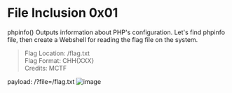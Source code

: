 # File Inclusion 0x01
phpinfo() Outputs information about PHP's configuration. Let's find phpinfo file, then create a Webshell for reading the flag file on the system.

> Flag Location: /flag.txt\
> Flag Format: CHH{XXX}\
> Credits: MCTF

payload: /?file=/flag.txt
![image](https://github.com/minhngoc9119/WEB_CTF/assets/34714073/5c24bce5-4841-4a2e-9756-b460e13a075e)

